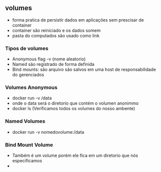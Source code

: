 

## volumes

- forma pratica de persistir dados em aplicações sem prescisar de container
- container são reiniciado e os dados somem
- pasta do computados são usado como link
  

### Tipos de volumes
 - Anonymous flag -v (nome aleatorio)
 - Named são registrado de forma definida
 - Bind mounts: são arquivo são salvos em uma host de responsabilidade do gerenciados

### Volumes Anonymous

- docker run -v /data
- onde o data será o diretorio que contém o volumen anonimmo
- docker ls (Verificamos todos os volumes do nosso ambente)

### Named Volumes

- docker run -v nomedovolume:/data

### Bind Mount Volume

-  Também é um volume porém ele fica em um  diretorio que nós especificamos
-  